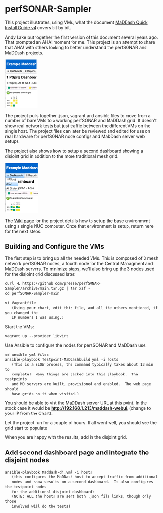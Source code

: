 # perfSONAR-Sampler
This project illustrates, using VMs, what the document [MaDDash Quick Install Guide v4](https://docs.google.com/document/d/1k7FT66MKPy3JjpD5k0OFAFlTpSdFmZ6huhTUDQ2rGGY/edit?usp=sharing) covers bit by bit.

Andy Lake put together the first version of this document several years ago.  That prompted an AHA! moment for me.  This project is an attempt to share that AHA! with others looking to better understand the perfSONAR and MaDDash projects.
<p align="left">
<img src="https://github.com/preese/perfSONAR-Sampler/blob/main/docs/Maingrid.png">
</p>

The project pulls together .json, vagrant and ansible files to move from a number of bare VMs to a working perfSONAR and MaDDash grid.  It doesn't show real network tests but just traffic between the different VMs on the single host.  The project files can later be reviewed and edited for use on real hardware for perfSONAR node configs and MaDDash server web setups.

The project also shows how to setup a second dashboard showing a disjoint grid in addition to the more traditional mesh grid.
<p align="left">
<img src="https://github.com/preese/perfSONAR-Sampler/blob/main/docs/Disjointgrid.png">
</p>

The [Wiki page](../../wiki) for the project details how to setup the base environment using a single NUC computer.  Once that environment is setup, return here for the next steps.

## Building and Configure the VMs
The first step is to bring up all the needed VMs.  This is composed of 3 mesh network perfSONAR nodes, a fourth node for the Central Managment and MaDDash servers.  To minimize steps, we'll also bring up the 3 nodes used for the disjoint grid discussed later.
```
curl -L https://github.com/preese/perfSONAR-Sampler/archive/main.tar.gz | tar xzf -
cd perfSONAR-Sampler-main

vi Vagrantfile
   (Using your chart, edit this file, and all the others mentioned, if you changed the
   IP numbers I was using.)
```

Start the VMs:
```
vagrant up --provider libvirt
```
Use Ansible to configure the nodes for persSONAR and MaDDash use.
```
cd ansible-yml-files
ansible-playbook Testpoint-MaDDashbuild.yml -i hosts
   (This is a SLOW process, the command typically takes about 13 min to 
   complete!  Many things are packed into this playbook.  The testpoints 
   and MD servers are built, provisioned and enabled.  The web page should 
   have grids on it when visited.)
```

You should be able to vist the MaDDash server URL at this point.  In the stock case it would be **http://192.168.1.213/maddash-webui**, (change to your IP from the Chart).

Let the project run for a couple of hours.  If all went well, you should see the grid start to populate

When you are happy with the results, add in the disjoint grid.

## Add second dashboard page and integrate the disjoint nodes
```
ansible-playbook Maddash-dj.yml -i hosts
   (this configures the MaDDash host to accept traffic from additional 
   nodes and show sesults on a second dashboard.  It also configures the testpoint nodes
   for the additionsl disjoint dashboard)
   (NOTE: ALL the hosts are sent both .json file links, though only those
   involved will do the tests)
